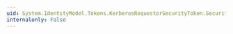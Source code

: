 ```yaml
---
uid: System.IdentityModel.Tokens.KerberosRequestorSecurityToken.SecurityKey
internalonly: False
---
```

